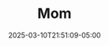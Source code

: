 ---
weight: 999
title: "Mom"
description: ""
icon: "article"
date: "2025-03-10T21:51:09-05:00"
lastmod: "2025-03-10T21:51:09-05:00"
draft: false
toc: true
---